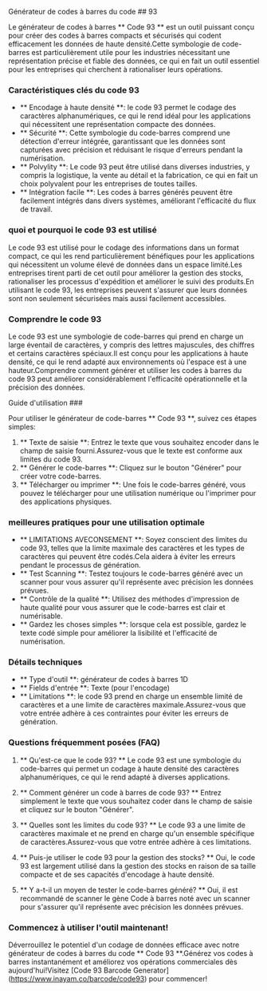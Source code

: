 Générateur de codes à barres du code ## 93

Le générateur de codes à barres ** Code 93 ** est un outil puissant conçu pour créer des codes à barres compacts et sécurisés qui codent efficacement les données de haute densité.Cette symbologie de code-barres est particulièrement utile pour les industries nécessitant une représentation précise et fiable des données, ce qui en fait un outil essentiel pour les entreprises qui cherchent à rationaliser leurs opérations.

### Caractéristiques clés du code 93

- ** Encodage à haute densité **: le code 93 permet le codage des caractères alphanumériques, ce qui le rend idéal pour les applications qui nécessitent une représentation compacte des données.
- ** Sécurité **: Cette symbologie du code-barres comprend une détection d'erreur intégrée, garantissant que les données sont capturées avec précision et réduisant le risque d'erreurs pendant la numérisation.
- ** Polvylity **: Le code 93 peut être utilisé dans diverses industries, y compris la logistique, la vente au détail et la fabrication, ce qui en fait un choix polyvalent pour les entreprises de toutes tailles.
- ** Intégration facile **: Les codes à barres générés peuvent être facilement intégrés dans divers systèmes, améliorant l'efficacité du flux de travail.

### quoi et pourquoi le code 93 est utilisé

Le code 93 est utilisé pour le codage des informations dans un format compact, ce qui les rend particulièrement bénéfiques pour les applications qui nécessitent un volume élevé de données dans un espace limité.Les entreprises tirent parti de cet outil pour améliorer la gestion des stocks, rationaliser les processus d'expédition et améliorer le suivi des produits.En utilisant le code 93, les entreprises peuvent s'assurer que leurs données sont non seulement sécurisées mais aussi facilement accessibles.

### Comprendre le code 93

Le code 93 est une symbologie de code-barres qui prend en charge un large éventail de caractères, y compris des lettres majuscules, des chiffres et certains caractères spéciaux.Il est conçu pour les applications à haute densité, ce qui le rend adapté aux environnements où l'espace est à une hauteur.Comprendre comment générer et utiliser les codes à barres du code 93 peut améliorer considérablement l'efficacité opérationnelle et la précision des données.

Guide d'utilisation ###

Pour utiliser le générateur de code-barres ** Code 93 **, suivez ces étapes simples:

1. ** Texte de saisie **: Entrez le texte que vous souhaitez encoder dans le champ de saisie fourni.Assurez-vous que le texte est conforme aux limites du code 93.
2. ** Générer le code-barres **: Cliquez sur le bouton "Générer" pour créer votre code-barres.
3. ** Télécharger ou imprimer **: Une fois le code-barres généré, vous pouvez le télécharger pour une utilisation numérique ou l'imprimer pour des applications physiques.

### meilleures pratiques pour une utilisation optimale

- ** LIMITATIONS AVECONSEMENT **: Soyez conscient des limites du code 93, telles que la limite maximale des caractères et les types de caractères qui peuvent être codés.Cela aidera à éviter les erreurs pendant le processus de génération.
- ** Test Scanning **: Testez toujours le code-barres généré avec un scanner pour vous assurer qu'il représente avec précision les données prévues.
- ** Contrôle de la qualité **: Utilisez des méthodes d'impression de haute qualité pour vous assurer que le code-barres est clair et numérisable.
- ** Gardez les choses simples **: lorsque cela est possible, gardez le texte codé simple pour améliorer la lisibilité et l'efficacité de numérisation.

### Détails techniques

- ** Type d'outil **: générateur de codes à barres 1D
- ** Fields d'entrée **: Texte (pour l'encodage)
- ** Limitations **: le code 93 prend en charge un ensemble limité de caractères et a une limite de caractères maximale.Assurez-vous que votre entrée adhère à ces contraintes pour éviter les erreurs de génération.

### Questions fréquemment posées (FAQ)

1. ** Qu'est-ce que le code 93? **
Le code 93 est une symbologie du code-barres qui permet un codage à haute densité des caractères alphanumériques, ce qui le rend adapté à diverses applications.

2. ** Comment générer un code à barres de code 93? **
Entrez simplement le texte que vous souhaitez coder dans le champ de saisie et cliquez sur le bouton "Générer".

3. ** Quelles sont les limites du code 93? **
Le code 93 a une limite de caractères maximale et ne prend en charge qu'un ensemble spécifique de caractères.Assurez-vous que votre entrée adhère à ces limitations.

4. ** Puis-je utiliser le code 93 pour la gestion des stocks? **
Oui, le code 93 est largement utilisé dans la gestion des stocks en raison de sa taille compacte et de ses capacités d'encodage à haute densité.

5. ** Y a-t-il un moyen de tester le code-barres généré? **
Oui, il est recommandé de scanner le gène Code à barres noté avec un scanner pour s'assurer qu'il représente avec précision les données prévues.

### Commencez à utiliser l'outil maintenant!

Déverrouillez le potentiel d'un codage de données efficace avec notre générateur de codes à barres du code ** Code 93 **.Générez vos codes à barres instantanément et améliorez vos opérations commerciales dès aujourd'hui!Visitez [Code 93 Barcode Generator] (https://www.inayam.co/barcode/code93) pour commencer!